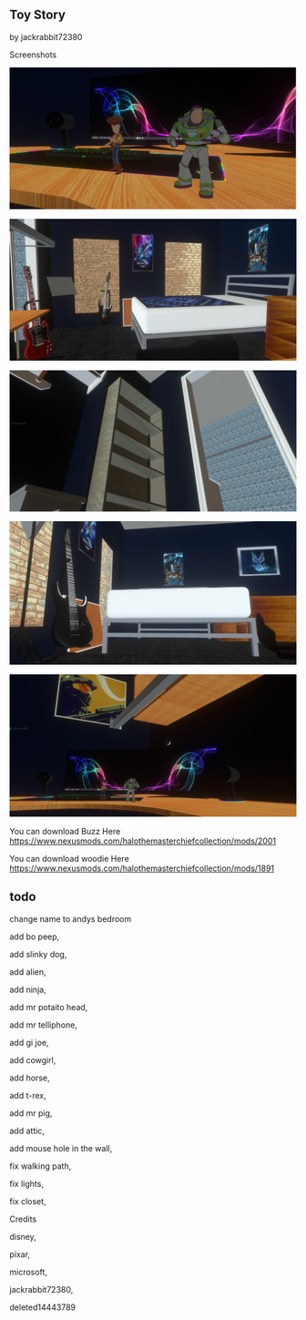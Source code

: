 ## Toy Story

by jackrabbit72380

Screenshots

![Screenshot](https://github.com/jackrabbit72380/Ho4kmmm/blob/master/common/H3EK/tags/levels/multi/toy_story/previews/preview1.jpg)

![Screenshot](https://github.com/jackrabbit72380/Ho4kmmm/blob/master/common/H3EK/tags/levels/multi/toy_story/previews/preview2.jpg)

![Screenshot](https://github.com/jackrabbit72380/Ho4kmmm/blob/master/common/H3EK/tags/levels/multi/toy_story/previews/preview3.jpg)

![Screenshot](https://github.com/jackrabbit72380/Ho4kmmm/blob/master/common/H3EK/tags/levels/multi/toy_story/previews/preview4.jpg)

![Screenshot](https://github.com/jackrabbit72380/Ho4kmmm/blob/master/common/H3EK/tags/levels/multi/toy_story/previews/preview5.jpg)

You can download Buzz Here
https://www.nexusmods.com/halothemasterchiefcollection/mods/2001

You can download woodie Here
https://www.nexusmods.com/halothemasterchiefcollection/mods/1891

## todo

change name to andys bedroom

add bo peep,

add slinky dog,

add alien,

add ninja,

add mr potaito head,

add mr telliphone,

add gi joe,

add cowgirl,

add horse,

add t-rex,

add mr pig,

add attic,

add mouse hole in the wall,

fix walking path,

fix lights,

fix closet,

Credits 

disney, 

pixar, 

microsoft, 

jackrabbit72380, 

deleted14443789
